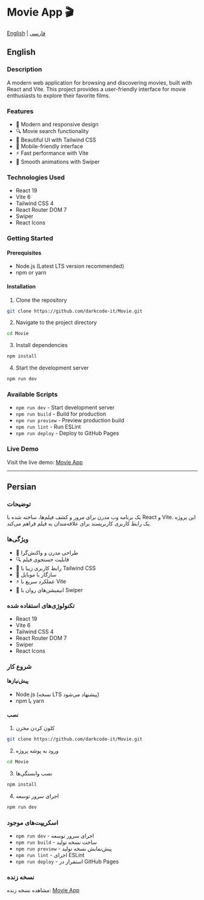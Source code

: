 # Movie App 🎬

[English](#english) | [فارسی](#persian)

## English

### Description
A modern web application for browsing and discovering movies, built with React and Vite. This project provides a user-friendly interface for movie enthusiasts to explore their favorite films.

### Features
- 🎯 Modern and responsive design
- 🔍 Movie search functionality
- 🎨 Beautiful UI with Tailwind CSS
- 📱 Mobile-friendly interface
- ⚡ Fast performance with Vite
- 🔄 Smooth animations with Swiper

### Technologies Used
- React 19
- Vite 6
- Tailwind CSS 4
- React Router DOM 7
- Swiper
- React Icons

### Getting Started

#### Prerequisites
- Node.js (Latest LTS version recommended)
- npm or yarn

#### Installation
1. Clone the repository
```bash
git clone https://github.com/darkcode-it/Movie.git
```

2. Navigate to the project directory
```bash
cd Movie
```

3. Install dependencies
```bash
npm install
```

4. Start the development server
```bash
npm run dev
```

### Available Scripts
- `npm run dev` - Start development server
- `npm run build` - Build for production
- `npm run preview` - Preview production build
- `npm run lint` - Run ESLint
- `npm run deploy` - Deploy to GitHub Pages

### Live Demo
Visit the live demo: [Movie App](https://darkcode-it.github.io/Movie/)

---

## Persian

### توضیحات
یک برنامه وب مدرن برای مرور و کشف فیلم‌ها، ساخته شده با React و Vite. این پروژه یک رابط کاربری کاربرپسند برای علاقه‌مندان به فیلم فراهم می‌کند.

### ویژگی‌ها
- 🎯 طراحی مدرن و واکنش‌گرا
- 🔍 قابلیت جستجوی فیلم
- 🎨 رابط کاربری زیبا با Tailwind CSS
- 📱 سازگار با موبایل
- ⚡ عملکرد سریع با Vite
- 🔄 انیمیشن‌های روان با Swiper

### تکنولوژی‌های استفاده شده
- React 19
- Vite 6
- Tailwind CSS 4
- React Router DOM 7
- Swiper
- React Icons

### شروع کار

#### پیش‌نیازها
- Node.js (نسخه LTS پیشنهاد می‌شود)
- npm یا yarn

#### نصب
1. کلون کردن مخزن
```bash
git clone https://github.com/darkcode-it/Movie.git
```

2. ورود به پوشه پروژه
```bash
cd Movie
```

3. نصب وابستگی‌ها
```bash
npm install
```

4. اجرای سرور توسعه
```bash
npm run dev
```

### اسکریپت‌های موجود
- `npm run dev` - اجرای سرور توسعه
- `npm run build` - ساخت نسخه تولید
- `npm run preview` - پیش‌نمایش نسخه تولید
- `npm run lint` - اجرای ESLint
- `npm run deploy` - استقرار در GitHub Pages

### نسخه زنده
مشاهده نسخه زنده: [Movie App](https://darkcode-it.github.io/Movie/)
